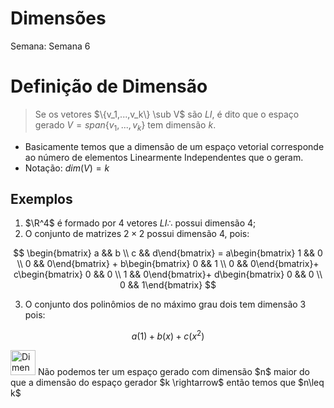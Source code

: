 # Dimensões

Semana: Semana 6

# Definição de Dimensão

> Se os vetores $\{v_1,...,v_k\} \sub V$ são $LI$, é dito que o espaço gerado $V = span\{v_1,...,v_k\}$ tem dimensão $k$.
> 

- Basicamente temos que a dimensão de um espaço vetorial corresponde ao número de elementos Linearmente Independentes que o geram.
- Notação: $dim(V) = k$

## Exemplos

1. $\R^4$  é formado por 4 vetores $LI \therefore$ possui dimensão 4;
2. O conjunto de matrizes $2\times2$ possui dimensão 4, pois:

$$
\begin{bmatrix} a && b \\ c && d\end{bmatrix} = a\begin{bmatrix} 1 && 0 \\ 0 && 0\end{bmatrix} + b\begin{bmatrix} 0 && 1 \\ 0 && 0\end{bmatrix}+ c\begin{bmatrix} 0 && 0 \\ 1 && 0\end{bmatrix}+ d\begin{bmatrix} 0 && 0 \\ 0 && 1\end{bmatrix}
$$

3.  O conjunto dos polinômios de no máximo grau dois tem dimensão 3 pois:

$$
a(1) + b(x)+c(x^2)
$$

<aside>
<img src="Dimenso%CC%83es%20269e7adcb0e5447cb15e778c5aa2821f/a6ada7178c8b6b762e47f8ff1f841cfa.gif" alt="Dimenso%CC%83es%20269e7adcb0e5447cb15e778c5aa2821f/a6ada7178c8b6b762e47f8ff1f841cfa.gif" width="40px" /> Não podemos ter um espaço gerado com dimensão $n$ maior do que a dimensão do espaço gerador $k \rightarrow$  então temos que $n\leq k$

</aside>